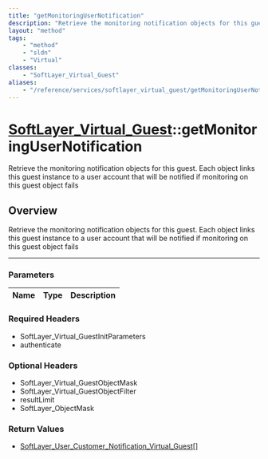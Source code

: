 ```yaml
---
title: "getMonitoringUserNotification"
description: "Retrieve the monitoring notification objects for this guest. Each object links this guest instance to a user account tha... "
layout: "method"
tags:
    - "method"
    - "sldn"
    - "Virtual"
classes:
    - "SoftLayer_Virtual_Guest"
aliases:
    - "/reference/services/softlayer_virtual_guest/getMonitoringUserNotification"
---
```

# [SoftLayer_Virtual_Guest](/reference/services/SoftLayer_Virtual_Guest)::getMonitoringUserNotification

Retrieve the monitoring notification objects for this guest. Each object links this guest instance to a user account that will be notified if monitoring on this guest object fails


## Overview 
Retrieve the monitoring notification objects for this guest. Each object links this guest instance to a user account that will be notified if monitoring on this guest object fails

-----

### Parameters 
|Name | Type | Description |
| --- | --- | --- |


### Required Headers
* SoftLayer_Virtual_GuestInitParameters
* authenticate


### Optional Headers
* SoftLayer_Virtual_GuestObjectMask
* SoftLayer_Virtual_GuestObjectFilter
* resultLimit
* SoftLayer_ObjectMask

### Return Values
* <a href='/reference/datatypes/SoftLayer_User_Customer_Notification_Virtual_Guest'>SoftLayer_User_Customer_Notification_Virtual_Guest[] </a>




